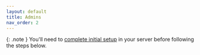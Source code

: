 ```yaml
---
layout: default
title: Admins
nav_order: 2
---
```


{: .note }
You'll need to [complete initial setup](https://help.dustup.gg/en/articles/8565503-how-do-i-set-up-dustup-for-the-first-time) in your server before following the steps below.

